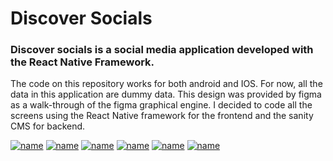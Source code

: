 # Discover Socials
### Discover socials is a social media application developed with the React Native Framework.
The code on this repository works for both android and IOS.
For now, all the data in this application are dummy data. 
This design was provided by figma as a walk-through of the figma graphical engine.
I decided to code all the screens using the React Native framework for the frontend and the sanity CMS for backend.


[![name](./assets/display/image1.png)](https://github.com/peteCoder/discover-socials/blob/main/assets/display/image2.png)
[![name](./assets/display/image2.png)](https://github.com/peteCoder/discover-socials/blob/main/assets/display/image2.png)
[![name](./assets/display/image3.png)](https://github.com/peteCoder/discover-socials/blob/main/assets/display/image2.png)
[![name](./assets/display/image4.png)](https://github.com/peteCoder/discover-socials/blob/main/assets/display/image2.png)
[![name](./assets/display/image5.png)](https://github.com/peteCoder/discover-socials/blob/main/assets/display/image2.png)
[![name](./assets/display/image6.png)](https://github.com/peteCoder/discover-socials/blob/main/assets/display/image2.png)


